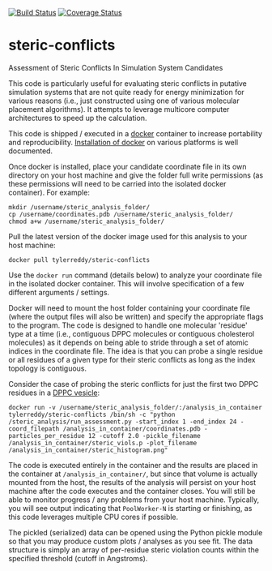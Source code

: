 [![Build Status](https://travis-ci.org/tylerjereddy/steric-conflicts.svg?branch=master)](https://travis-ci.org/tylerjereddy/steric-conflicts)
[![Coverage Status](https://coveralls.io/repos/github/tylerjereddy/steric-conflicts/badge.svg?branch=master)](https://coveralls.io/github/tylerjereddy/steric-conflicts?branch=master)
# steric-conflicts
Assessment of Steric Conflicts In Simulation System Candidates

This code is particularly useful for evaluating steric conflicts in putative simulation systems that are not quite ready for energy minimization for various reasons (i.e., just constructed using one of various molecular placement algorithms). It attempts to leverage multicore computer architectures to speed up the calculation.

This code is shipped / executed in a [docker](https://www.docker.com/) container to increase portability and reproducibility. [Installation of docker](https://docs.docker.com/engine/installation/) on various platforms is well documented.

Once docker is installed, place your candidate coordinate file in its own directory on your host machine and give the folder full write permissions (as these permissions will need to be carried into the isolated docker container). For example:
```
mkdir /username/steric_analysis_folder/
cp /username/coordinates.pdb /username/steric_analysis_folder/
chmod a+w /username/steric_analysis_folder/
```
Pull the latest version of the docker image used for this analysis to your host machine:
```
docker pull tylerreddy/steric-conflicts
```
Use the `docker run` command (details below) to analyze your coordinate file in the isolated docker container. This will involve specification of a few different arguments / settings.

Docker will need to mount the host folder containing your coordinate file (where the output files will also be written) and specify the appropriate flags to the program. The code is designed to handle one molecular 'residue' type at a time (i.e., contiguous DPPC molecules or contiguous cholesterol molecules) as it depends on being able to stride through a set of atomic indices in the coordinate file. The idea is that you can probe a single residue or all residues of a given type for their steric conflicts as long as the index topology is contiguous. 

Consider the case of probing the steric conflicts for just the first two DPPC residues in a [DPPC vesicle](http://md.chem.rug.nl/images/applications/vesicle/dppc_vesicle.gro):
```
docker run -v /username/steric_analysis_folder/:/analysis_in_container tylerreddy/steric-conflicts /bin/sh -c "python /steric_analysis/run_assessment.py -start_index 1 -end_index 24 -coord_filepath /analysis_in_container/coordinates.pdb -particles_per_residue 12 -cutoff 2.0 -pickle_filename /analysis_in_container/steric_viols.p -plot_filename /analysis_in_container/steric_histogram.png"
```
The code is executed entirely in the container and the results are placed in the container at `/analysis_in_container/`, but since that volume is actually mounted from the host, the results of the analysis will persist on your host machine after the code executes and the container closes. You will still be able to monitor progress / any problems from your host machine. Typically, you will see output indicating that `PoolWorker-N` is starting or finishing, as this code leverages multiple CPU cores if possible.

The pickled (serialized) data can be opened using the Python pickle module so that you may produce custom plots / analyses as you see fit. The data structure is simply an array of per-residue steric violation counts within the specified threshold (cutoff in Angstroms).


